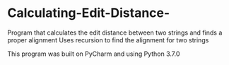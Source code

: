 # Calculating-Edit-Distance-
Program that calculates the edit distance between two strings and finds a proper alignment
Uses recursion to find the alignment for two strings

This program was built on PyCharm and using Python 3.7.0
